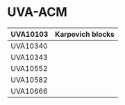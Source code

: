 UVA-ACM
=======
|UVA10103|Karpovich blocks|
|--------|----------------|
|UVA10340||
|UVA10343||
|UVA10552||
|UVA10582||
|UVA10666||
